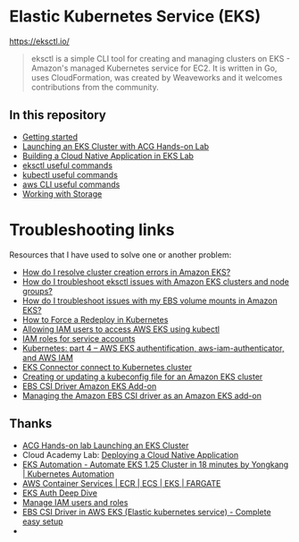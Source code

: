 # Elastic Kubernetes Service (EKS)
https://eksctl.io/
>eksctl is a simple CLI tool for creating and managing clusters on EKS - Amazon's managed Kubernetes service for EC2. It is written in Go, uses CloudFormation, was created by Weaveworks and it welcomes contributions from the community.

## In this repository
- [Getting started](01-getting-started.md)
- [Launching an EKS Cluster with ACG Hands-on Lab](02-create-cluster-on-ACG.md)
- [Building a Cloud Native Application in EKS Lab](04-building-a-cloud-native-application-CA.md)
- [eksctl useful commands](eksctl.md)
- [kubectl useful commands](kubectl.md)
- [aws CLI useful commands](aws-cli.md)
- [Working with Storage](yaml/working-with-storage/README.md)

# Troubleshooting links
Resources that I have used to solve one or another problem:
- [How do I resolve cluster creation errors in Amazon EKS?](https://aws.amazon.com/premiumsupport/knowledge-center/eks-cluster-creation-errors/)
- [How do I troubleshoot eksctl issues with Amazon EKS clusters and node groups?](https://aws.amazon.com/premiumsupport/knowledge-center/eks-troubleshoot-eksctl-cluster-node/)
- [How do I troubleshoot issues with my EBS volume mounts in Amazon EKS?](https://aws.amazon.com/premiumsupport/knowledge-center/eks-troubleshoot-ebs-volume-mounts/)
- [How to Force a Redeploy in Kubernetes](https://ataiva.com/how-to-force-a-redeploy-in-kubernetes/)
- [Allowing IAM users to access AWS EKS using kubectl](https://kloudle.com/academy/allowing-iam-users-to-access-aws-eks-using-kubectl/)
- [IAM roles for service accounts](https://docs.aws.amazon.com/eks/latest/userguide/iam-roles-for-service-accounts.html)
- [Kubernetes: part 4 – AWS EKS authentification, aws-iam-authenticator, and AWS IAM](https://dev.to/setevoy/kubernetes-part-4-aws-eks-authentification-aws-iam-authenticator-and-aws-iam-aof)
- [EKS Connector connect to Kubernetes cluster](https://dev.to/aws-builders/eks-connector-connect-to-kubernetes-cluster-4hha)
- [Creating or updating a kubeconfig file for an Amazon EKS cluster](https://docs.aws.amazon.com/eks/latest/userguide/create-kubeconfig.html)
- [EBS CSI Driver Amazon EKS Add-on](https://aws-quickstart.github.io/cdk-eks-blueprints/addons/ebs-csi-driver/)
- [Managing the Amazon EBS CSI driver as an Amazon EKS add-on](https://docs.aws.amazon.com/eks/latest/userguide/managing-ebs-csi.html)

## Thanks
- [ACG Hands-on lab Launching an EKS Cluster](https://learn.acloud.guru/handson/f41da9b7-8408-4499-a605-e4e6870a554f)
- Cloud Academy Lab: [Deploying a Cloud Native Application](https://cloudacademy.com/lab/eks-voteapp/deploying-voteapp/)
- [EKS Automation - Automate EKS 1.25 Cluster in 18 minutes by Yongkang | Kubernetes Automation](https://youtu.be/OUVv4PZhW9c)
- [AWS Container Services | ECR | ECS | EKS | FARGATE](https://youtu.be/TWfzDv_mFvM)
- [EKS Auth Deep Dive](https://dev.to/aws-builders/eks-auth-deep-dive-4fib)
- [Manage IAM users and roles](https://eksctl.io/usage/iam-identity-mappings/)
- [EBS CSI Driver in AWS EKS (Elastic kubernetes service) - Complete easy setup](https://www.youtube.com/watch?v=B0CGyboZnjg)
- 